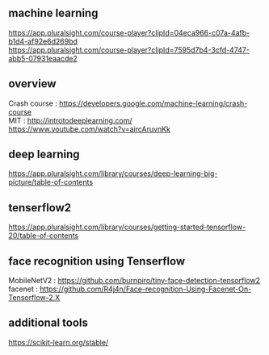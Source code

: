 ## machine learning 
https://app.pluralsight.com/course-player?clipId=04eca966-c07a-4afb-b1d4-af92e6d269bd  
https://app.pluralsight.com/course-player?clipId=7595d7b4-3cfd-4747-abb5-07931eaacde2  

## overview
Crash course : https://developers.google.com/machine-learning/crash-course  
MIT : http://introtodeeplearning.com/  
https://www.youtube.com/watch?v=aircAruvnKk  


## deep learning 
https://app.pluralsight.com/library/courses/deep-learning-big-picture/table-of-contents

## tenserflow2 
https://app.pluralsight.com/library/courses/getting-started-tensorflow-20/table-of-contents

## face recognition using Tenserflow 
MobileNetV2 : https://github.com/burnpiro/tiny-face-detection-tensorflow2
facenet : https://github.com/R4j4n/Face-recognition-Using-Facenet-On-Tensorflow-2.X

## additional tools
https://scikit-learn.org/stable/


